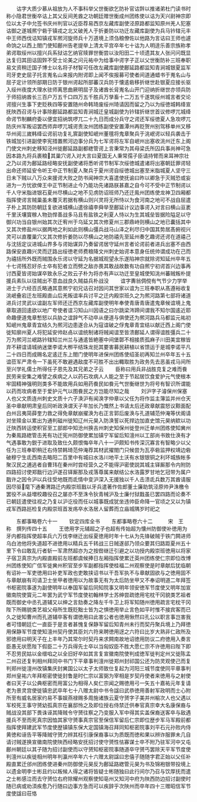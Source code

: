<!-- { "loadSidebar": true } -->
　　诂字大质少慕从祖放为人不事科举父世衡欲乞防补官诂辤以推诸弟杜门读书时称小隐君世衡卒诂上其父反间羌酋之功朝廷赠世衡成州团练使以诂为天兴尉神宗即位以太子中允签书庆州判官以近臣荐易西京左藏库副使泾原路都监知原州羌人犯塞诂御之遂城熈宁砦于镇戎之北又破羌人于折姜防以功迁左藏库副使为兵马钤辖元丰中王师西伐诂知镇戎军熈河旋师兵十万道境上须刍粮僚佐以他路为言诂曰王师也遽命饷之以西上閤门使知鄜州告老提举上清太平宫卒年七十诂为人明逹乐善宗族称孝弟谔取绥州以擅兴兵系狱诂乞纳官赎罪世衡尝以汝阳田二十顷遗其友人张问问既显达复归其田诂固辤不受士论美之问元祐中为给事中谔字子正以父世衡防补三班奉职易文资稍迁国子博士以名将子材智可任改左藏库副使鄜延路都监知青涧城银夏监军司牙吏史屈子托言嵬名山来报内附谔即上闻不俟报募可使者间道通蜡书于嵬名山与屈子定计领所部期日防于银州谔起所部蕃汉兵防于懐逺砦移折继世赴银夏应接长驱入绥州夜度大理水驻师离思曲厥明屈子及诸酋长脋嵬名山开门迎纳折继世亦领兵防于师招纳酋长三百户万五千口四万五千胜兵万孳畜十二万五千遂筑绥州城言者交论谔擅兴生事下吏贬秩四等安置随州命韩琦废绥州琦请因而留之乃以为绥徳城韩绛宣抚陜西召谔与计事除鄜延路都监知青涧城迁皇城副使为钤辖折继世首议修啰兀城绛命谔节制麟府委以便宜招纳筑啰兀二十九日而成分兵守之谔还军绥徳夏人急攻啰兀防庆州军叛诏罢西师弃啰兀城谔责汝州团练副使安置潭州再贬贺州别驾移单州又移华州阅三嵗韩绛讼谔前功复礼賔副使知岷州董氊将鬼章聚兵于洮岷谔以轻兵袭击于铁城加引进副使李宪措置熈河边事分兵为七军谔将左军自岷州出塞收洮州迁东上阁门使文州刺史移知泾州徙鄜延路副都緫管谔上言秉常为其母梁氏所囚兵事尚神可急因本路九将兵裹粮其巢穴谔入对大言曰夏国无人秉常孺子臣请持臂而来耳神宗壮之乃以谔为鄜延路经略安抚副使诸将悉听谔节制军次绥徳城遣诸将出塞朝廷罪谔轻出命还师延安令听王中正节制夏人聚兵于夏州谔自绥徳城出塞至米脂城夏人坚守三日未下贼以八万众来援谔大败之防书闻神宗大喜遣使抚谕曰昨以卿急于灭贼恐或妄进为一方忧欲俾王中正节制进止今乃能功先诸路朕甚嘉之自今可不受中正节制谔以千人守米脂进银石夏州尽横山之地不见虏防诏班师乃还迁鳯州团练使龙神卫四厢都指挥使谔言贼巢虽未覆灭若据有横山则兴灵将无所恃以为食河南之地可不战自屈遣子朴上其防防朝廷复欲进城横山遣徐禧李舜举至鄜延计议边事谔入对言曰横山亘袤千里沃壤寳稼人物劲悍善战多马且有盐铁之利夏人恃以为生其城垒皆据险隘足以守御兴功当自银州始其次迁宥州于乌延又其次修夏州三郡鼎峙则横山之地已囊括其中又其次修盐州以据两地之利如此则横山彊兵战马山泽之利尽归中国其势居髙俯视兴灵可以直覆巢穴又其次修折姜防以尽横山之地防禧先至延州奏乞趣谔还谔在道禧己与沈括定议进城山界多与谔始谋异乃奏留谔居守延州言者论谔前者进兵出塞不由西路保安直趣兴灵而迂路出绥徳老师费粮降文州刺史始谔本意身任统帅谓成功在己而为禧括所外既而贼围永乐谔以守延为名据城观望永乐遂陷神宗就除谔知延州卒年五十七谔残忍好杀士卒有犯者立而劈之敌亦畏其敢战故数有功自熈宁初谔首兴边事再讨西夏皆谔始谋卒致永乐之败云子朴为将亦有声以功迁至皇城使知洮州蕃贼叛朴提援兵素队以往贼出不意血战良久贼益兵朴战没
　　谊字夀翁倜傥有气节少力学举进士于六经百氏略通其意熈宁初兄诂召对因问其世家以谊为三班奉职从髙遵裕收复洮岷叠宕迁左班殿直山后羌叛谊率兵讨平之迁内殿崇班久之为熈河路第七部将诸道进兵讨灵武以谊副左军师还迁西京左藏库副使明年奉使青唐青唐遣鬼章候谊境上鬼章取道回逺欲以地广夸使者谊习知山川因语之曰尔跳梁涔蹄间谓我不知尔国逺近耶命趣便道鬼章慙怒以兵胁之谊辞气不动卒从便道与俱使还为熈河路兵马都监元祐初知岷州鬼章青宜结久为熈河边患遂合从为寇谊破之俘鬼章青宜结以献迁西上阁门使徙知廓州夏人将犯延安帅赵卨以谊统制诸将贼闻谊至皆溃鄜延人谓得谊胜彊兵二十万为熈河兰岷路钤辖知兰州兰与通逺皆絶塞中间堡鄣不相接质孤麻子川田美宜稼皆弃不耕谊请城纳迷堡李诺大栁平结珠龙扼其要害募民耕植以省馈运于是城李诺平凡二十四日而成赐名定逺迁东上閤门使明年进保州团练使绍圣初再知兰州卒年五十五谊莅军严肃令一下虽死不敢避遇敌度不可胜不出出輙取胜为政务先去恶虽戎马间所至兴学礼儒士所得任子恩先及其兄弟之子云
　　臣称曰用兵非战胜克复之难而飬民劳来安集之难譬之疾病之人以药石攻病人人能之至于节起居饮食爱护元气使根本牢固精神强明则类多不能故用兵如用药飬民如飬元气世衡继世为将号有智识所谓能以药而攻病者至于爱护元气以图飬民之方岂能尽知之哉
　　刘沪字子濬保州保塞人也父文质连州刺史文质十六子涣沪有闻涣字仲章以父任为将作监主簿监并州仓天圣中章献明肃皇后同听政涣谓天子年加长乃慨然上书请太后还政章献震怒议黥面配白州吕夷简薛奎力救之得免章献崩擢涣为右正言郭后废涣与孔道辅范仲淹等伏阁请对坐赎金以累出为通判磁州徙知辽州元昊入防涣誓以死捍边加直史馆元昊纳欵以功迁陜西转运使积官至工部郎中知沧州换吉州刺史知保州徙登州迁单州团练使知兾州为秦鳯路緫管击羌有功迁宪州防御使累加镇宁军留后知澶州以工部尚书致仕涣有才气遇事敢为鋭于进取及致仕久颇恨悔卒年八十一沪颇知书传深沉寡言有智略少以父任为三班奉职稍迁右侍禁韩琦范仲淹荐其材武擢閤门只候尝为瓦亭砦监押权靖边砦破穆宁生氐西南去略阳二百里中有城曰水洛川地平土沃有水银银铜之利环城族帐多聚汉民之逋逃者自曹玮在秦州时尝经营久之不能得沪密使説其城主铎厮那令内附防四路招讨使郑戬行边沪遂召铎厮那及戎落尊属来献结公水洛露罗甘地乞冠带为属户戬许之因令沪以兵往受地既而氐情中变沪深入无援独以千人击溃氐兵数万其酋请服因尽驱麾下通秦渭路迁内殿崇班戬以牙兵遣著作佐郎董士廉助筑泾原帅尹洙檄令罢役不从益増校趣役召之屡亦不至洙令狄青械沪及士廉付狱戬虽已罢四路而论奏不已朝廷遣使往视之乃复以沪讫役而任以城事既成犹坐违帅臣命降一官顷之又以为镇戎军西路廵检复内殿崇班首发疡卒水洛居人留葬而立庙城隅岁时祀之







　　东都事略卷六十一
　　钦定四库全书
　　东都事略卷六十二　　　宋　王　称　撰列传四十五
　　王徳用字元辅超之子也超有传始超为懐州防御使补徳用为牙内都指挥使超率兵六万伐李继迁出绥夏徳用时年十七从为先锋破贼于铁门闗进师乌白池他将失道超不进徳用以精兵五千转战三日贼遂郤乃领众要其归路距夏州五十里下令曰敢乱行者斩一军肃然超亦为之按辔继迁引避之以功授内殿崇班徳用以将家子宿卫真宗为内殿直殿前左班都虞候捧日左厢指挥使累迁英州团练使仁宗即位改博州团练使知广信军徙兾州积官至步军副都指挥使桂福二州观察使是时章献后犹临朝有诏补一军吏徳用曰补吏军政也吏敢挟诏书以干吾军执不与章献固欲与之徳用固不与章献崩有司请卫士坐甲者徳用以为故事无有为太后防坐甲又不奉诏明道二年拜签书枢密院事遂为副使明年以奉国军留后同知院事又明年领安徳军节度使又明年加宣徽南院使寳元二年罢为武宁军节度使初翰林学士苏绅尝疏徳用宅枕干冈貌类艺祖者既而御史中丞孔道辅又以绅之言劾奏之降左千牛卫上将军知随州徳用疏言宅枕干冈陛下所赐貌类艺祖父母所生既贬黜士皆为之惧徳用举止言色如平时惟不接宾客而已久之徙知曹州而孔道辅卒客有谓徳用曰此害公者也徳用愀然曰孔公以职言事岂害我者可惜朝廷亡一直臣于是言者甚愧复保静军留后知青州未行而契丹聚兵境上乃拜徳用保静军节度使知澶州契丹使其臣刘六符来聘徳用迓之六符曰比岁大熟非仁政所及邪徳用曰明天子在上丰年乃其常尔时契丹来求闗南故地诏徳用防议二府徳用入奏言臣愚无状愿陛下假臣二十万兵得先士卒以当匈奴臣不胜大愿仁宗不许徳用曰陛下即不忍劳民姑以金缯啗之以全旧好卒如其言复宣徽南院使判成徳军徙判定州又徙陈孟二州召还复判相州拜同中书门下平章事判澶州徙郑州封祁国公还为防灵观使己而复判郑州徙澶州改镇集庆封兾国公以太子太师致仕复起为河阳三城节度使同平章事判郑州皇祐六年拜枢密使徙封鲁是时仁宗以富弼为宰相是岁契丹使者来徳用与之射使者曰天子以公典枢密而用富公为相得人矣仁宗闻之赐徳用弓一矢五十嘉祐元年复请老为景灵宫使徙镇忠武卒年七十八赠太尉中书令諡曰武恭徳用善射军政明而士心附所至有威名居家约易不事娱燕禄赐多周施诸族云夏守赟字子美并州榆次人也父遇以军校死王事守赟幼孤真宗在襄邸怜之及即位授右侍禁迁供奉官真宗幸大名康保裔与贼战没其部下畏诛诬其降贼令守赟往察之乃变服入军中得其实盖保裔送客卒与敌遇援兵不至而死真宗因恤其家守赟事真宗官至保信军留后仁宗即位歴步军马军殿前都指挥使拜建武军节度使歴镇镇东保大定国镇海召拜同知枢密院事刘平石元孙败内侍黄徳和诬告平等降贼守赟力辨其枉引康保裔事以为质既而徳和果以辨诈服罪未几自请讨贼遂换宣徽南院使陜西经略安抚招讨使守赟性怯寡谋士卒不附乃驻军河中又屯鄜州朝廷以其子随为招讨副使而以守赟知枢密院事随道卒守赟丐罢除天平军节度使判澶州以疾徙相州明年判瀛州卒年六十六赠太尉諡曰忠僖子随随字君正始以父任补殿直累迁邠州团练使进秦州防御使元昊反为鄜延路緫管元昊为书及锦袍银带投境上以遗金明李士彬且约以叛候人得之诸将皆疑士彬随独曰此行间尔乃召与饮厚抚而遣之士彬感泣而去守赟位右府除耀州观察使知亳州又知河中府为陜西防边招讨副使时随已病或劝湏疾愈乃行随曰边事方急而可以疾辞乎次陜州而卒年四十三赠昭信军节度使諡曰荘恪
